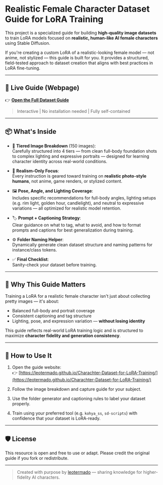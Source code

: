 # Realistic Female Character Dataset Guide for LoRA Training

This project is a specialized guide for building **high-quality image datasets** to train LoRA models focused on **realistic, human-like AI female characters** using Stable Diffusion.

If you're creating a custom LoRA of a realistic-looking female model — not anime, not stylized — this guide is built for you. It provides a structured, field-tested approach to dataset creation that aligns with best practices in LoRA fine-tuning.

---

## 🔗 Live Guide (Webpage)

👉 [**Open the Full Dataset Guide**](https://leotermado.github.io/Charachter-Dataset-for-LoRA-Training/)

> Interactive | No installation needed | Fully self-contained

---

## 📦 What's Inside

- 🧱 **Tiered Image Breakdown** (150 images):  
  Carefully structured into 4 tiers — from clean full-body foundation shots to complex lighting and expressive portraits — designed for learning character identity across real-world conditions.

- 🧠 **Realism-Only Focus**:  
  Every instruction is geared toward training on **realistic photo-style humans**, not anime, game renders, or stylized content.

- 🖼️ **Pose, Angle, and Lighting Coverage**:  
  Includes specific recommendations for full-body angles, lighting setups (e.g. rim light, golden hour, candlelight), and neutral to expressive variations — all optimized for realistic model retention.

- 🏷️ **Prompt + Captioning Strategy**:  
  Clear guidance on what to tag, what to avoid, and how to format prompts and captions for best generalization during training.

- ⚙️ **Folder Naming Helper**:  
  Dynamically generate clean dataset structure and naming patterns for instance/class tokens.

- ✅ **Final Checklist**:  
  Sanity-check your dataset before training.

---

## 🧠 Why This Guide Matters

Training a LoRA for a realistic female character isn't just about collecting pretty images — it's about:
- Balanced full-body and portrait coverage
- Consistent captioning and tag structure
- Lighting, pose, and expression variation — **without losing identity**

This guide reflects real-world LoRA training logic and is structured to maximize **character fidelity and generation consistency**.

---

## 🔨 How to Use It

1. Open the guide website:  
   👉 [https://leotermado.github.io/Charachter-Dataset-for-LoRA-Training/](https://leotermado.github.io/Charachter-Dataset-for-LoRA-Training/)

2. Follow the image breakdown and capture guide for your subject.

3. Use the folder generator and captioning rules to label your dataset properly.

4. Train using your preferred tool (e.g. `kohya_ss`, `sd-scripts`) with confidence that your dataset is LoRA-ready.

---

## 🛡️ License

This resource is open and free to use or adapt. Please credit the original guide if you fork or redistribute.

---

> Created with purpose by [leotermado](https://github.com/leotermado) — sharing knowledge for higher-fidelity AI characters.
